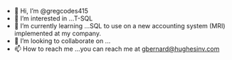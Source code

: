 - 👋 Hi, I’m @gregcodes415
- 👀 I’m interested in ...T-SQL
- 🌱 I’m currently learning ...SQL to use on a new accounting system (MRI) implemented at my company.
- 💞️ I’m looking to collaborate on ...
- 📫 How to reach me ...you can reach me at gbernard@hughesinv.com

<!---
gregcodes415/gregcodes415 is a ✨ special ✨ repository because its `README.md` (this file) appears on your GitHub profile.
You can click the Preview link to take a look at your changes.
--->
